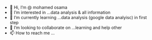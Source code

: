 - 👋 Hi, I’m @ mohamed osama
- 👀 I’m interested in ...data analysis & all information   
- 🌱 I’m currently learning ...data analysis (google data analyisc) in first step 
- 💞️ I’m looking to collaborate on ...learning and help other 
- 📫 How to reach me ...

<!---
ososox26/ososox26 is a ✨ special ✨ repository because its `README.md` (this file) appears on your GitHub profile.
You can click the Preview link to take a look at your changes.
--->
